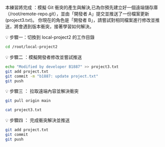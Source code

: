 本練習將完成 ：模擬 Git 衝突的產生與解決,已為你預先建立好一個遠端儲存庫（/root/remote-repo.git），並由「開發者 A」提交並推送了一份檔案更新(project3.txt)。
你現在的角色是「開發者 B」，請嘗試對相同檔案進行修改並推送，將會遇到版本衝突，接著學習如何解決。

💡 步驟一：切換到 local-project2 的工作目錄

```bash
cd /root/local-project2
```

💡 步驟二 ：模擬開發者修改並嘗試推送

```bash
echo "Modified by developer B1887" >> project3.txt
git add project.txt
git commit -m "b1887: update project.txt"
git push
```

💡 步驟三 ： 拉取遠端內容並解決衝突

```bash
git pull origin main

cat project3.txt

```

💡 步驟四 ： 完成衝突解決並推送

```bash
git add project.txt
git commit
git push

```
